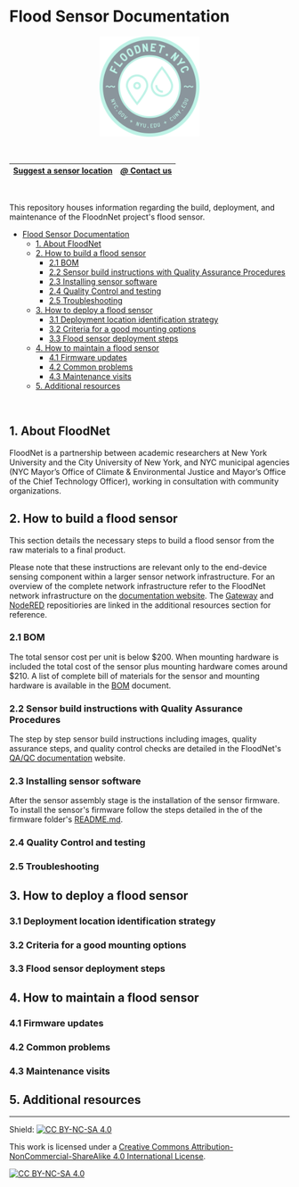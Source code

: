 # Flood Sensor Documentation
<p align="center">
    <a href="https://www.floodnet.nyc/">
        <img src="img/logo.png" height="180">
    </a>
</p>

<br>


| [Suggest a sensor location](https://docs.google.com/forms/d/e/1FAIpQLScIM4Nu0z6l5HO8uzl9k4RGRSzU549LakNMNijnjGAHodFg9w/viewform) | [_@_ Contact us](mailto:info@floodnet.nyc) |
| :----------: | :----------: |

<br>

This repository houses information regarding the build, deployment, and maintenance of the FloodnNet project's flood sensor.
<br>

- [Flood Sensor Documentation](#flood-sensor-documentation)
  - [1. About FloodNet](#1-about-floodnet)
  - [2. How to build a flood sensor](#2-how-to-build-a-flood-sensor)
    - [2.1 BOM](#21-bom)
    - [2.2 Sensor build instructions with Quality Assurance Procedures](#22-sensor-build-instructions-with-quality-assurance-procedures)
    - [2.3 Installing sensor software](#23-installing-sensor-software)
    - [2.4 Quality Control and testing](#24-quality-control-and-testing)
    - [2.5 Troubleshooting](#25-troubleshooting)
  - [3. How to deploy a flood sensor](#3-how-to-deploy-a-flood-sensor)
    - [3.1 Deployment location identification strategy](#31-deployment-location-identification-strategy)
    - [3.2 Criteria for a good mounting options](#32-criteria-for-a-good-mounting-options)
    - [3.3 Flood sensor deployment steps](#33-flood-sensor-deployment-steps)
  - [4. How to maintain a flood sensor](#4-how-to-maintain-a-flood-sensor)
    - [4.1 Firmware updates](#41-firmware-updates)
    - [4.2 Common problems](#42-common-problems)
    - [4.3 Maintenance visits](#43-maintenance-visits)
  - [5. Additional resources](#5-additional-resources)
<br>

## 1. About FloodNet
FloodNet is a partnership between academic researchers at New York University and the City University of New York, and NYC municipal agencies (NYC Mayor’s Office of Climate & Environmental Justice and Mayor’s Office of the Chief Technology Officer), working in consultation with community organizations.

## 2. How to build a flood sensor
This section details the necessary steps to build a flood sensor from the raw materials to a final product. 

Please note that these instructions are relevant only to the end-device sensing component within a larger sensor network infrastructure. For an overview of the complete network infrastructure refer to the FloodNet network infrastructure on the [documentation website](https://floodnet-nyc.github.io//real-time-data-pipeline/#31-data-flow-pipeline-overview). The [Gateway](https://github.com/floodnet-nyc/floodnet-gateway) and [NodeRED](https://github.com/floodnet-nyc/floodnet-nodered) repositiories are linked in the additional resources section for reference. 

### 2.1 BOM 
The total sensor cost per unit is below $200. When mounting hardware is included the total cost of the sensor plus mounting hardware comes around $210. A list of complete bill of materials for the sensor and mounting hardware is available in the [BOM](https://github.com/floodnet-nyc/flood-sensor/tree/main/hardware/BOM.md) document.


### 2.2 Sensor build instructions with Quality Assurance Procedures
The step by step sensor build instructions including images, quality assurance steps, and quality control checks are detailed in the FloodNet's [QA/QC documentation](https://floodnet-nyc.github.io//quality-management/sensor-assembly-qap/) website.


### 2.3 Installing sensor software
After the sensor assembly stage is the installation of the sensor firmware. To install the sensor's firmware follow the steps detailed in the of the firmware folder's [README.md](https://github.com/floodnet-nyc/flood-sensor/tree/main/firmware/readme.md). 

### 2.4 Quality Control and testing 


### 2.5 Troubleshooting

## 3. How to deploy a flood sensor

### 3.1 Deployment location identification strategy

### 3.2 Criteria for a good mounting options

### 3.3 Flood sensor deployment steps

## 4. How to maintain a flood sensor

### 4.1 Firmware updates

### 4.2 Common problems

### 4.3 Maintenance visits

## 5. Additional resources



------------------------------------------------------------------------------------------------------------------------
Shield: [![CC BY-NC-SA 4.0][cc-by-nc-sa-shield]][cc-by-nc-sa]

This work is licensed under a
[Creative Commons Attribution-NonCommercial-ShareAlike 4.0 International License][cc-by-nc-sa].

[![CC BY-NC-SA 4.0][cc-by-nc-sa-image]][cc-by-nc-sa]

[cc-by-nc-sa]: http://creativecommons.org/licenses/by-nc-sa/4.0/
[cc-by-nc-sa-image]: https://licensebuttons.net/l/by-nc-sa/4.0/88x31.png
[cc-by-nc-sa-shield]: https://img.shields.io/badge/License-CC%20BY--NC--SA%204.0-lightgrey.svg